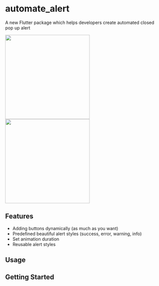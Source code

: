 # automate_alert

A new Flutter package which helps developers create automated closed pop up alert
 

<img src="https://github.com/Eva1234ev/AutomateAlert/blob/master/demo1.gif?raw=true" width="270"> <img src="https://github.com/Eva1234ev/AutomateAlert/blob/master/demo2.gif?raw=true" width="270">



## Features

- Adding buttons dynamically (as much as you want)
- Predefined beautiful alert styles (success, error, warning, info)
- Set animation duration
- Reusable alert styles

## Usage


## Getting Started

